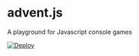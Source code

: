 # advent.js

A playground for Javascript console games

[![Deploy](https://www.herokucdn.com/deploy/button.png)](https://heroku.com/deploy?template=https://github.com/djMax/advent.js.git)
